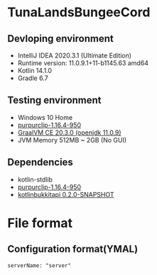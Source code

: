 # TunaLandsBungeeCord

## Devloping environment
* IntelliJ IDEA 2020.3.1 (Ultimate Edition)
* Runtime version: 11.0.9.1+11-b1145.63 amd64
* Kotlin 14.1.0
* Gradle 6.7

## Testing environment
* Windows 10 Home
* [purpurclip-1.16.4-950](https://github.com/pl3xgaming/Purpur)
* [GraalVM CE 20.3.0 (openjdk 11.0.9)](https://www.graalvm.org)
* JVM Memory 512MB ~ 2GB (No GUI)

## Dependencies
* kotlin-stdlib
* [purpurclip-1.16.4-950](https://github.com/pl3xgaming/Purpur)
* [kotlinbukkitapi 0.2.0-SNAPSHOT](http://jenkins.devsrsouza.com.br/job/KotlinBukkitAPI/)

# File format

## Configuration format(YMAL)
```
serverName: "server"
```